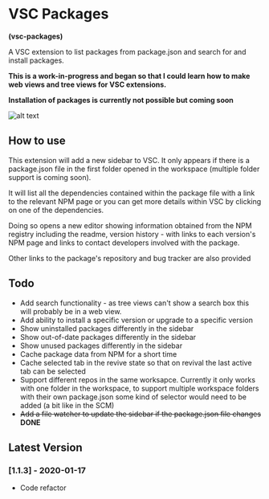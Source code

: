 # VSC Packages

**(vsc-packages)**

A VSC extension to list packages from package.json and search for and install packages.

**This is a work-in-progress and began so that I could learn how to make web views and tree views for VSC extensions.**

**Installation of packages is currently not possible but coming soon**

![alt text](https://raw.githubusercontent.com/sketchbuch/vsc-packages/master/docs/images/vsc-packages-ani.gif 'VSC Packages')

## How to use

This extension will add a new sidebar to VSC. It only appears if there is a package.json file in the first folder opened in the workspace (multiple folder support is coming soon).

It will list all the dependencies contained within the package file with a link to the relevant NPM page or you can get more details within VSC by clicking on one of the dependencies.

Doing so opens a new editor showing information obtained from the NPM registry including the readme, version history - with links to each version's NPM page and links to contact developers involved with the package.

Other links to the package's repository and bug tracker are also provided

## Todo

- Add search functionality - as tree views can't show a search box this will probably be in a web view.
- Add ability to install a specific version or upgrade to a specific version
- Show uninstalled packages differently in the sidebar
- Show out-of-date packages differently in the sidebar
- Show unused packages differently in the sidebar
- Cache package data from NPM for a short time
- Cache selected tab in the revive state so that on revival the last active tab can be selected
- Support different repos in the same worksapce. Currently it only works with one folder in the workspace, to support multiple workspace folders with their own package.json some kind of selector would need to be added (a bit like in the SCM)
- ~~Add a file watcher to update the sidebar if the package.json file changes~~ **DONE**

## Latest Version

### [1.1.3] - 2020-01-17

- Code refactor
